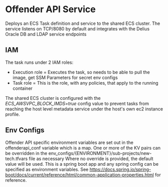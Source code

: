 # Offender API Service
Deploys an ECS Task definition and service to the shared ECS cluster.
The service listens on TCP/8080 by default and integrates with the Delius Oracle DB and LDAP service endpoints

## IAM
The task runs under 2 IAM roles:

- Execution role = Executes the task, so needs to be able to pull the image, get SSM Parameters for secret env configs
- Task role = This is the role, with any policies, that apply to the running container

The shared ECS cluster is configured with the *ECS_AWSVPC_BLOCK_IMDS=true* config value to prevent tasks from reaching the host level metadata service under the host's own ec2 instance profile.

## Env Configs
Offender API specific environment variables are set out in the offenderapi_conf variable which is a map.
One or more of the KV pairs can be overridden in the env_configs/{ENVIRONMENT}/sub-projects/new-tech.tfvars file as necessary
Where no override is provided, the default value will be used.
This is a spring boot app and any spring config can be specified as environment variables. See https://docs.spring.io/spring-boot/docs/current/reference/html/common-application-properties.html for reference.